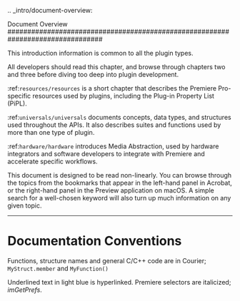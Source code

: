 .. _intro/document-overview:

Document Overview
################################################################################

This introduction information is common to all the plugin types.

All developers should read this chapter, and browse through chapters two and three before diving too deep into plugin development.

:ref:`resources/resources` is a short chapter that describes the Premiere Pro-specific resources used by plugins, including the Plug-in Property List (PiPL).

:ref:`universals/universals` documents concepts, data types, and structures used throughout the APIs. It also describes suites and functions used by more than one type of plugin.

:ref:`hardware/hardware` introduces Media Abstraction, used by hardware integrators and software developers to integrate with Premiere and accelerate specific workflows.

This document is designed to be read non-linearly. You can browse through the topics from the bookmarks that appear in the left-hand panel in Acrobat, or the right-hand panel in the Preview application on macOS. A simple search for a well-chosen keyword will also turn up much information on any given topic.

----

Documentation Conventions
================================================================================

Functions, structure names and general C/C++ code are in Courier; ``MyStruct.member`` and ``MyFunction()``

Underlined text in light blue is hyperlinked. Premiere selectors are italicized; *imGetPrefs*.
